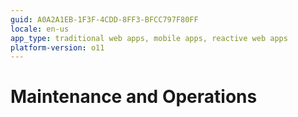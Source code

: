 ```yaml
---
guid: A0A2A1EB-1F3F-4CDD-8FF3-BFCC797F80FF
locale: en-us
app_type: traditional web apps, mobile apps, reactive web apps
platform-version: o11
---
```


# Maintenance and Operations

